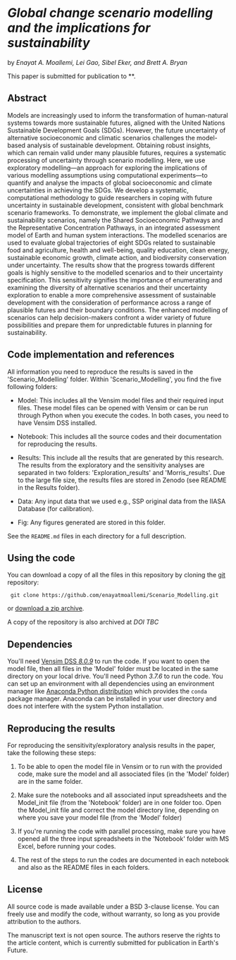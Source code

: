  # *Global change scenario modelling and the implications for sustainability*

 by *Enayat A. Moallemi, Lei Gao, Sibel Eker, and Brett A. Bryan*

 This paper is submitted for publication to **.


 ## Abstract
 Models are increasingly used to inform the transformation of human-natural systems towards more sustainable futures, aligned with the United Nations Sustainable Development Goals (SDGs). However, the future uncertainty of alternative socioeconomic and climatic scenarios challenges the model-based analysis of sustainable development. Obtaining robust insights, which can remain valid under many plausible futures, requires a systematic processing of uncertainty through scenario modelling. Here, we use exploratory modelling—an approach for exploring the implications of various modelling assumptions using computational experiments—to quantify and analyse the impacts of global socioeconomic and climate uncertainties in achieving the SDGs. We develop a systematic, computational methodology to guide researchers in coping with future uncertainty in sustainable development, consistent with global benchmark scenario frameworks. To demonstrate, we implement the global climate and sustainability scenarios, namely the Shared Socioeconomic Pathways and the Representative Concentration Pathways, in an integrated assessment model of Earth and human system interactions. The modelled scenarios are used to evaluate global trajectories of eight SDGs related to sustainable food and agriculture, health and well-being, quality education, clean energy, sustainable economic growth, climate action, and biodiversity conservation under uncertainty. The results show that the progress towards different goals is highly sensitive to the modelled scenarios and to their uncertainty specification. This sensitivity signifies the importance of enumerating and examining the diversity of alternative scenarios and their uncertainty exploration to enable a more comprehensive assessment of sustainable development with the consideration of performance across a range of plausible futures and their boundary conditions. The enhanced modelling of scenarios can help decision-makers confront a wider variety of future possibilities and prepare them for unpredictable futures in planning for sustainability.

 ## Code implementation and references
 All information you need to reproduce the results is saved in the 'Scenario_Modelling' folder.
 Within 'Scenario_Modelling', you find the five following folders:

 * Model: This includes all the Vensim model files and their required input files. These model files can be opened with Vensim or can be run through Python when you execute the codes. In both cases, you need to have Vensim DSS installed.  

 * Notebook: This includes all the source codes and their documentation for reproducing the results.

 * Results: This include all the results that are generated by this research. The results from the exploratory and the sensitivity analyses are separated in two folders: 'Exploration_results' and 'Morris_results'. Due to the large file size, the results files are stored in Zenodo (see README in the Results folder).

 * Data: Any input data that we used e.g., SSP original data from the IIASA Database (for calibration).

 * Fig: Any figures generated are stored in this folder.


 See the `README.md` files in each directory for a full description.

 ## Using the code
 You can download a copy of all the files in this repository by cloning the
 [git](https://git-scm.com/) repository:

     git clone https://github.com/enayatmoallemi/Scenario_Modelling.git

 or [download a zip archive](https://github.com/enayatmoallemi/Scenario_Modelling/archive/master.zip).

 A copy of the repository is also archived at *DOI TBC*

 ## Dependencies
 You'll need [Vensim DSS *8.0.9*](https://vensim.com/download/) to run the code. If you want to open the model file, then all  files in the 'Model' folder must be located in the same directory on your local drive.
 You'll need Python *3.7.6* to run the code.
 You can set up an environment with all dependencies using an environment manager
 like [Anaconda Python distribution](https://www.anaconda.com/download/) which
 provides the `conda` package manager.
 Anaconda can be installed in your user directory and does not interfere with
 the system Python installation.

 ## Reproducing the results

 For reproducing the sensitivity/exploratory analysis results in the paper, take the following these steps:

 1. To be able to open the model file in Vensim or to run with the provided code, make sure the model and all associated files (in the 'Model' folder) are in the same folder.

 3. Make sure the notebooks and all associated input spreadsheets and the Model_init file (from the 'Notebook' folder) are in one folder too. Open the Model_init file and correct the model directory line, depending on where you save your model file (from the 'Model' folder)

 4. If you're running the code with parallel processing, make sure you have opened all the three input spreadsheets in the 'Notebook' folder with MS Excel, before running your codes.

 5. The rest of the steps to run the codes are documented in each notebook and also as the README files in each folders.

 ## License

 All source code is made available under a BSD 3-clause license. You can freely
 use and modify the code, without warranty, so long as you provide attribution
 to the authors.

 The manuscript text is not open source. The authors reserve the rights to the
 article content, which is currently submitted for publication in Earth's Future.

